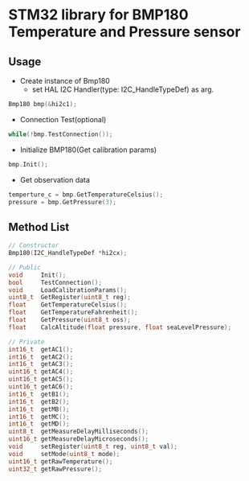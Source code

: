 # STM32 library for BMP180 Temperature and Pressure sensor

## Usage
- Create instance of Bmp180
  - set HAL I2C Handler(type: I2C_HandleTypeDef) as arg.
```cpp
Bmp180 bmp(&hi2c1);
```
- Connection Test(optional)
```cpp
while(!bmp.TestConnection());
```
- Initialize BMP180(Get calibration params)
```cpp
bmp.Init();
```
- Get observation data
```cpp
temperture_c = bmp.GetTemperatureCelsius();
pressure = bmp.GetPressure(3);
```

## Method List
```cpp
// Constructor
Bmp180(I2C_HandleTypeDef *hi2cx);

// Public
void     Init();
bool     TestConnection();
void     LoadCalibrationParams();
uint8_t  GetRegister(uint8_t reg);
float    GetTemperatureCelsius();
float    GetTemperatureFahrenheit();
float    GetPressure(uint8_t oss);
float    CalcAltitude(float pressure, float seaLevelPressure);

// Private
int16_t  getAC1();
int16_t  getAC2();
int16_t  getAC3();
uint16_t getAC4();
uint16_t getAC5();
uint16_t getAC6();
int16_t  getB1();
int16_t  getB2();
int16_t  getMB();
int16_t  getMC();
int16_t  getMD();
uint8_t  getMeasureDelayMilliseconds();
uint16_t getMeasureDelayMicroseconds();
void     setRegister(uint8_t reg, uint8_t val);
void     setMode(uint8_t mode);
uint16_t getRawTemperature();
uint32_t getRawPressure();
```
